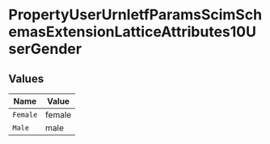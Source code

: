 # PropertyUserUrnIetfParamsScimSchemasExtensionLatticeAttributes10UserGender


## Values

| Name     | Value    |
| -------- | -------- |
| `Female` | female   |
| `Male`   | male     |